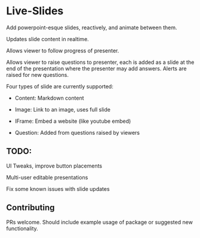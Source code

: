 # Live-Slides

Add powerpoint-esque slides, reactively, and animate between them.

Updates slide content in realtime.

Allows viewer to follow progress of presenter.

Allows viewer to raise questions to presenter, each is added as a slide at the end of the presentation where the presenter may add answers. Alerts are raised for new questions.

Four types of slide are currently supported: 

* Content: Markdown content

* Image: Link to an image, uses full slide

* IFrame: Embed a website (like youtube embed)

* Question: Added from questions raised by viewers

## TODO:

UI Tweaks, improve button placements

Multi-user editable presentations

Fix some known issues with slide updates

## Contributing

PRs welcome. Should include example usage of package or suggested new functionality.